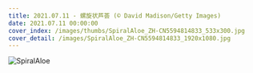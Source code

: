 ```yaml
---
title: 2021.07.11 - 螺旋状芦荟 (© David Madison/Getty Images)
date: 2021.07.11 00:00:00
cover_index: /images/thumbs/SpiralAloe_ZH-CN5594814833_533x300.jpg
cover_detail: /images/SpiralAloe_ZH-CN5594814833_1920x1080.jpg
---
```


![SpiralAloe](/images/SpiralAloe_ZH-CN5594814833_1920x1080.jpg)
